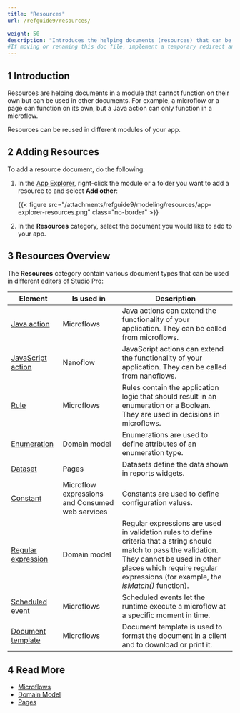 ```yaml
---
title: "Resources"
url: /refguide9/resources/

weight: 50
description: "Introduces the helping documents (resources) that can be used in Studio Pro."
#If moving or renaming this doc file, implement a temporary redirect and let the respective team know they should update the URL in the product. See Mapping to Products for more details. 
---
```


## 1 Introduction

Resources are helping documents in a module that cannot function on their own but can be used in other documents. For example, a microflow or a page can function on its own, but a Java action can only function in a microflow.  

Resources can be reused in different modules of your app. 

## 2 Adding Resources

To add a resource document, do the following:

1. In the [App Explorer](/refguide9/app-explorer/), right-click the module or a folder you want to add a resource to and select **Add other**:

    {{< figure src="/attachments/refguide9/modeling/resources/app-explorer-resources.png" class="no-border" >}}

2. In the **Resources** category, select the document you would like to add to your app.

## 3 Resources Overview

The **Resources** category contain various document types that can be used in different editors of Studio Pro:

| Element            | Is used in                      | Description                                                  |
| ------------------ | -------------------------------------- | ------------------------------------------------------------ |
| [Java action](/refguide9/java-actions/) | Microflows                             | Java actions can extend the functionality of your application. They can be called from microflows. |
| [JavaScript action](/refguide9/javascript-actions/) | Nanoflow                               | JavaScript actions can extend the functionality of your application. They can be called from nanoflows. |
| [Rule](/refguide9/rules/)      | Microflows                             | Rules contain the application logic that should result in an enumeration or a Boolean. They are used in decisions in microflows. |
| [Enumeration](/refguide9/enumerations/) | Domain model                           | Enumerations are used to define attributes of an enumeration type. |
| [Dataset](/refguide9/data-sets/) | Pages                                  | Datasets define the data shown in reports widgets.        |
| [Constant](/refguide9/constants/) | Microflow expressions and Consumed web services | Constants are used to define configuration values.           |
| [Regular expression](/refguide9/regular-expressions/) | Domain model                           | Regular expressions are used in validation rules to define criteria that a string should match to pass the validation. They cannot be used in other places which require regular expressions (for example, the *isMatch()* function). |
| [Scheduled event](/refguide9/scheduled-events/) | Microflows                     | Scheduled events let the runtime execute a microflow at a specific moment in time. |
| [Document template](/refguide9/document-templates/) | Microflows                             | Document template is used to format the document in a client and to download or print it. |

## 4 Read More

* [Microflows](/refguide9/microflows/)
* [Domain Model](/refguide9/domain-model/)
* [Pages](/refguide9/pages/)
